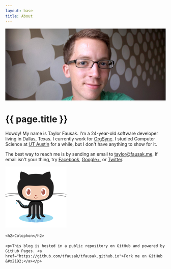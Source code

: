 ```yaml
---
layout: base
title: About
---
```


![Taylor Fausak][1]

# {{ page.title }}

Howdy! My name is Taylor Fausak. I'm a 24-year-old software developer
living in Dallas, Texas. I currently work for [OrgSync][2]. I studied
Computer Science at [UT Austin][3] for a while, but I don't have
anything to show for it.

The best way to reach me is by sending an email to [taylor@fausak.me][4].
If email isn't your thing, try [Facebook][5], [Google+][6], or
[Twitter][7].

<footer class="footer about">
    <img alt="GitHub" src="/static/images/octocat.png">

    <h2>Colophon</h2>

    <p>This blog is hosted in a public repository on GitHub and powered by GitHub Pages. <a href="https://github.com/tfausak/tfausak.github.io">Fork me on GitHub &#x2192;</a></p>
</footer>

[1]: /static/images/taylor-fausak.jpg
[2]: http://www.orgsync.com
[3]: http://www.utexas.edu
[4]: mailto:taylor+honeypot@fausak.me
[5]: https://www.facebook.com/taylorfausak
[6]: https://plus.google.com/111507914518262812295
[7]: https://twitter.com/taylorfausak
